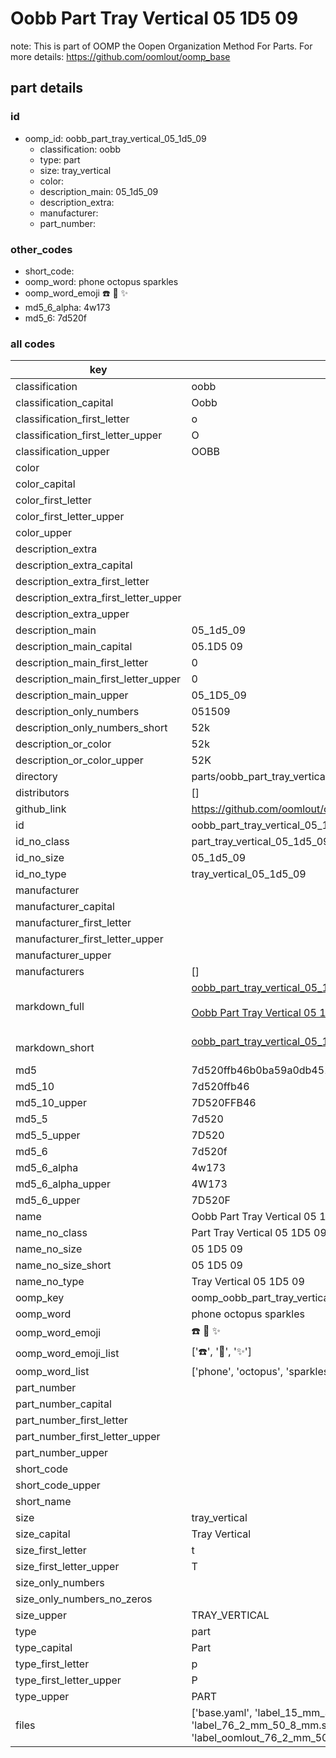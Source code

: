 # Oobb Part Tray Vertical 05 1D5 09  

note: This is part of OOMP the Oopen Organization Method For Parts. For more details: https://github.com/oomlout/oomp_base

##  part details





### id
* oomp_id: oobb_part_tray_vertical_05_1d5_09
  * classification: oobb
  * type: part
  * size: tray_vertical
  * color: 
  * description_main: 05_1d5_09
  * description_extra: 
  * manufacturer: 
  * part_number: 

### other_codes
* short_code: 
* oomp_word: phone octopus sparkles
* oomp_word_emoji :phone: :octopus: :sparkles:
* md5_6_alpha: 4w173
* md5_6: 7d520f

### all codes 
| key | value |  
| --- | --- |  
| classification | oobb |  
| classification_capital | Oobb |  
| classification_first_letter | o |  
| classification_first_letter_upper | O |  
| classification_upper | OOBB |  
| color |  |  
| color_capital |  |  
| color_first_letter |  |  
| color_first_letter_upper |  |  
| color_upper |  |  
| description_extra |  |  
| description_extra_capital |  |  
| description_extra_first_letter |  |  
| description_extra_first_letter_upper |  |  
| description_extra_upper |  |  
| description_main | 05_1d5_09 |  
| description_main_capital | 05.1D5 09 |  
| description_main_first_letter | 0 |  
| description_main_first_letter_upper | 0 |  
| description_main_upper | 05_1D5_09 |  
| description_only_numbers | 051509 |  
| description_only_numbers_short | 52k |  
| description_or_color | 52k |  
| description_or_color_upper | 52K |  
| directory | parts/oobb_part_tray_vertical_05_1d5_09 |  
| distributors | [] |  
| github_link | https://github.com/oomlout/oomlout_oomp_part_src/tree/main/parts/oobb_part_tray_vertical_05_1d5_09/working |  
| id | oobb_part_tray_vertical_05_1d5_09 |  
| id_no_class | part_tray_vertical_05_1d5_09 |  
| id_no_size | 05_1d5_09 |  
| id_no_type | tray_vertical_05_1d5_09 |  
| manufacturer |  |  
| manufacturer_capital |  |  
| manufacturer_first_letter |  |  
| manufacturer_first_letter_upper |  |  
| manufacturer_upper |  |  
| manufacturers | [] |  
| markdown_full | [oobb_part_tray_vertical_05_1d5_09](https://github.com/oomlout/oomlout_oomp_part_src/tree/main/parts/oobb_part_tray_vertical_05_1d5_09/working)<br>[](https://github.com/oomlout/oomlout_oomp_part_src/tree/main/parts/oobb_part_tray_vertical_05_1d5_09/working)<br>[Oobb Part Tray Vertical 05 1D5 09](https://github.com/oomlout/oomlout_oomp_part_src/tree/main/parts/oobb_part_tray_vertical_05_1d5_09/working)<br><br> |  
| markdown_short | [oobb_part_tray_vertical_05_1d5_09](https://github.com/oomlout/oomlout_oomp_part_src/tree/main/parts/oobb_part_tray_vertical_05_1d5_09/working)<br><br> |  
| md5 | 7d520ffb46b0ba59a0db45197970a160 |  
| md5_10 | 7d520ffb46 |  
| md5_10_upper | 7D520FFB46 |  
| md5_5 | 7d520 |  
| md5_5_upper | 7D520 |  
| md5_6 | 7d520f |  
| md5_6_alpha | 4w173 |  
| md5_6_alpha_upper | 4W173 |  
| md5_6_upper | 7D520F |  
| name | Oobb Part Tray Vertical 05 1D5 09 |  
| name_no_class | Part Tray Vertical 05 1D5 09 |  
| name_no_size | 05 1D5 09 |  
| name_no_size_short | 05 1D5 09 |  
| name_no_type | Tray Vertical 05 1D5 09 |  
| oomp_key | oomp_oobb_part_tray_vertical_05_1d5_09 |  
| oomp_word | phone octopus sparkles |  
| oomp_word_emoji | :phone: :octopus: :sparkles: |  
| oomp_word_emoji_list | [':phone:', ':octopus:', ':sparkles:'] |  
| oomp_word_list | ['phone', 'octopus', 'sparkles'] |  
| part_number |  |  
| part_number_capital |  |  
| part_number_first_letter |  |  
| part_number_first_letter_upper |  |  
| part_number_upper |  |  
| short_code |  |  
| short_code_upper |  |  
| short_name |  |  
| size | tray_vertical |  
| size_capital | Tray Vertical |  
| size_first_letter | t |  
| size_first_letter_upper | T |  
| size_only_numbers |  |  
| size_only_numbers_no_zeros |  |  
| size_upper | TRAY_VERTICAL |  
| type | part |  
| type_capital | Part |  
| type_first_letter | p |  
| type_first_letter_upper | P |  
| type_upper | PART |  
| files | ['base.yaml', 'label_15_mm_30_mm.pdf', 'label_15_mm_30_mm.svg', 'label_76_2_mm_50_8_mm.pdf', 'label_76_2_mm_50_8_mm.svg', 'label_oomlout_76_2_mm_50_8_mm.pdf', 'label_oomlout_76_2_mm_50_8_mm.svg', 'readme.md', 'working.json', 'working.yaml'] |  
